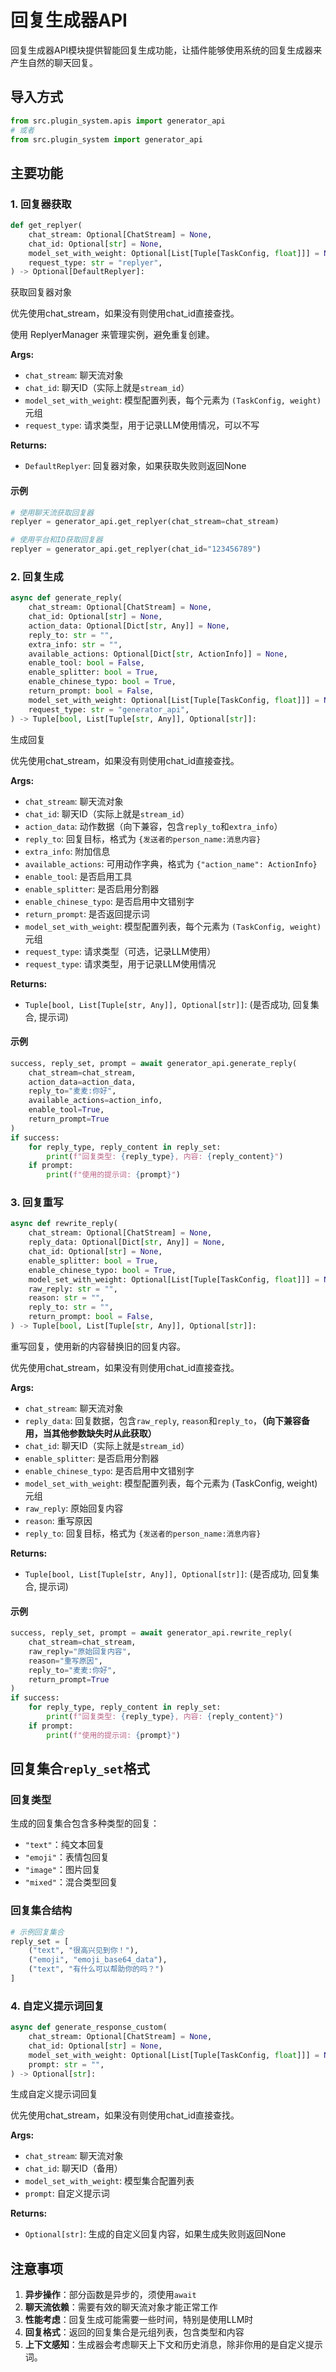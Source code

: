 # 回复生成器API

回复生成器API模块提供智能回复生成功能，让插件能够使用系统的回复生成器来产生自然的聊天回复。

## 导入方式

```python
from src.plugin_system.apis import generator_api
# 或者
from src.plugin_system import generator_api
```

## 主要功能

### 1. 回复器获取
```python
def get_replyer(
    chat_stream: Optional[ChatStream] = None,
    chat_id: Optional[str] = None,
    model_set_with_weight: Optional[List[Tuple[TaskConfig, float]]] = None,
    request_type: str = "replyer",
) -> Optional[DefaultReplyer]:
```
获取回复器对象

优先使用chat_stream，如果没有则使用chat_id直接查找。

使用 ReplyerManager 来管理实例，避免重复创建。

**Args:**
- `chat_stream`: 聊天流对象
- `chat_id`: 聊天ID（实际上就是`stream_id`）
- `model_set_with_weight`: 模型配置列表，每个元素为 `(TaskConfig, weight)` 元组
- `request_type`: 请求类型，用于记录LLM使用情况，可以不写

**Returns:**
- `DefaultReplyer`: 回复器对象，如果获取失败则返回None

#### 示例
```python
# 使用聊天流获取回复器
replyer = generator_api.get_replyer(chat_stream=chat_stream)

# 使用平台和ID获取回复器
replyer = generator_api.get_replyer(chat_id="123456789")
```

### 2. 回复生成
```python
async def generate_reply(
    chat_stream: Optional[ChatStream] = None,
    chat_id: Optional[str] = None,
    action_data: Optional[Dict[str, Any]] = None,
    reply_to: str = "",
    extra_info: str = "",
    available_actions: Optional[Dict[str, ActionInfo]] = None,
    enable_tool: bool = False,
    enable_splitter: bool = True,
    enable_chinese_typo: bool = True,
    return_prompt: bool = False,
    model_set_with_weight: Optional[List[Tuple[TaskConfig, float]]] = None,
    request_type: str = "generator_api",
) -> Tuple[bool, List[Tuple[str, Any]], Optional[str]]:
```
生成回复

优先使用chat_stream，如果没有则使用chat_id直接查找。

**Args:**
- `chat_stream`: 聊天流对象
- `chat_id`: 聊天ID（实际上就是`stream_id`）
- `action_data`: 动作数据（向下兼容，包含`reply_to`和`extra_info`）
- `reply_to`: 回复目标，格式为 `{发送者的person_name:消息内容}`
- `extra_info`: 附加信息
- `available_actions`: 可用动作字典，格式为 `{"action_name": ActionInfo}`
- `enable_tool`: 是否启用工具
- `enable_splitter`: 是否启用分割器
- `enable_chinese_typo`: 是否启用中文错别字
- `return_prompt`: 是否返回提示词
- `model_set_with_weight`: 模型配置列表，每个元素为 `(TaskConfig, weight)` 元组
- `request_type`: 请求类型（可选，记录LLM使用）
- `request_type`: 请求类型，用于记录LLM使用情况

**Returns:**
- `Tuple[bool, List[Tuple[str, Any]], Optional[str]]`: (是否成功, 回复集合, 提示词)

#### 示例
```python
success, reply_set, prompt = await generator_api.generate_reply(
    chat_stream=chat_stream,
    action_data=action_data,
    reply_to="麦麦:你好",
    available_actions=action_info,
    enable_tool=True,
    return_prompt=True
)
if success:
    for reply_type, reply_content in reply_set:
        print(f"回复类型: {reply_type}, 内容: {reply_content}")
    if prompt:
        print(f"使用的提示词: {prompt}")
```

### 3. 回复重写
```python
async def rewrite_reply(
    chat_stream: Optional[ChatStream] = None,
    reply_data: Optional[Dict[str, Any]] = None,
    chat_id: Optional[str] = None,
    enable_splitter: bool = True,
    enable_chinese_typo: bool = True,
    model_set_with_weight: Optional[List[Tuple[TaskConfig, float]]] = None,
    raw_reply: str = "",
    reason: str = "",
    reply_to: str = "",
    return_prompt: bool = False,
) -> Tuple[bool, List[Tuple[str, Any]], Optional[str]]:
```
重写回复，使用新的内容替换旧的回复内容。

优先使用chat_stream，如果没有则使用chat_id直接查找。

**Args:**
- `chat_stream`: 聊天流对象
- `reply_data`: 回复数据，包含`raw_reply`, `reason`和`reply_to`，**（向下兼容备用，当其他参数缺失时从此获取）**
- `chat_id`: 聊天ID（实际上就是`stream_id`）
- `enable_splitter`: 是否启用分割器
- `enable_chinese_typo`: 是否启用中文错别字
- `model_set_with_weight`: 模型配置列表，每个元素为 (TaskConfig, weight) 元组
- `raw_reply`: 原始回复内容
- `reason`: 重写原因
- `reply_to`: 回复目标，格式为 `{发送者的person_name:消息内容}`

**Returns:**
- `Tuple[bool, List[Tuple[str, Any]], Optional[str]]`: (是否成功, 回复集合, 提示词)

#### 示例
```python
success, reply_set, prompt = await generator_api.rewrite_reply(
    chat_stream=chat_stream,
    raw_reply="原始回复内容",
    reason="重写原因",
    reply_to="麦麦:你好",
    return_prompt=True
)
if success:
    for reply_type, reply_content in reply_set:
        print(f"回复类型: {reply_type}, 内容: {reply_content}")
    if prompt:
        print(f"使用的提示词: {prompt}")
```

## 回复集合`reply_set`格式

### 回复类型
生成的回复集合包含多种类型的回复：

- `"text"`：纯文本回复
- `"emoji"`：表情包回复
- `"image"`：图片回复
- `"mixed"`：混合类型回复

### 回复集合结构
```python
# 示例回复集合
reply_set = [
    ("text", "很高兴见到你！"),
    ("emoji", "emoji_base64_data"),
    ("text", "有什么可以帮助你的吗？")
]
```

### 4. 自定义提示词回复
```python
async def generate_response_custom(
    chat_stream: Optional[ChatStream] = None,
    chat_id: Optional[str] = None,
    model_set_with_weight: Optional[List[Tuple[TaskConfig, float]]] = None,
    prompt: str = "",
) -> Optional[str]:
```
生成自定义提示词回复

优先使用chat_stream，如果没有则使用chat_id直接查找。

**Args:**
- `chat_stream`: 聊天流对象
- `chat_id`: 聊天ID（备用）
- `model_set_with_weight`: 模型集合配置列表
- `prompt`: 自定义提示词

**Returns:**
- `Optional[str]`: 生成的自定义回复内容，如果生成失败则返回None

## 注意事项

1. **异步操作**：部分函数是异步的，须使用`await`
2. **聊天流依赖**：需要有效的聊天流对象才能正常工作
3. **性能考虑**：回复生成可能需要一些时间，特别是使用LLM时
4. **回复格式**：返回的回复集合是元组列表，包含类型和内容
5. **上下文感知**：生成器会考虑聊天上下文和历史消息，除非你用的是自定义提示词。